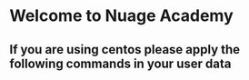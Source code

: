 # Welcome to Nuage Academy

## If you are using centos please apply the following commands in your user data

